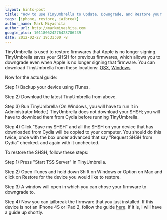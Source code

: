 ```yaml
---
layout: hints-post
title: "How to use TinyUmbrella to Update, Downgrade, and Restore your iPhone"
tags: [iphone, restore, jaibreak]
author_name: Mark Miyashita
author_url: http://markmiyashita.com
google_plus: 101180624276428786239
date: 2012-02-27 19:31:00 -8
---
```


TinyUmbrella is used to restore firmwares that Apple is no longer signing. TinyUmbrella saves your SHSH for previous firmwares, which allows you to downgrade even when Apple is no longer signing that firmware. You can download TinyUmbrella from these locations:
<a href="http://cache.firmwareumbrella.com/downloads/TinyUmbrella-5.10.06.pkg">OSX</a>, <a href="http://cache.firmwareumbrella.com/downloads/tinyumbrella-5.10.06.exe">Windows</a>

Now for the actual guide:

Step 1) Backup your device using iTunes.

Step 2) Download the latest TinyUmbrella from above.

Step 3) Run TinyUmbrella (On Windows, you will have to run it in Administrator Mode.) TinyUmbrella does not download your SHSH; you will have to download them from Cydia before running TinyUmbrella.

Step 4) Click "Save my SHSH" and all the SHSH on your device that has downloaded from Cydia will be copied to your computer. You should do this twice, once with the box under advanced that say "Request SHSH from Cydia" checked. and again with it unchecked.

To restore the SHSH, follow these steps:

Step 1) Press "Start TSS Server" in TinyUmbrella.

Step 2) Open iTunes and hold down Shift on Windows or Option on Mac and click on Restore for the device you would like to restore.

Step 3) A window will open in which you can chose your firmware to downgrade to.

Step 4) Now you can jailbreak the firmware that you just installed. If this device is not an iPhone 4S or iPad 2, follow the guide <a href="/how-to-jailbreak-iphone-4-ipod-touch-4th-generation-ipad-iphone-3gs-untethered/">here</a>. If it is, I will have a guide up shortly.